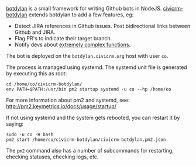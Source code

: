 [botdylan](https://github.com/botdylan/botdylan) is a small framework for writing Github bots in NodeJS. 
[civicrm-botdylan](https://github.com/civicrm/civicrm-botdylan) extends botdylan to add a few features, eg:

 * Detect JIRA references in Github issues. Post bidirectional links between Github and JIRA.
 * Flag PR's to indicate their target branch.
 * Notify devs about [extremely complex functions](http://wiki.civicrm.org/confluence/display/CRM/Toxic+Code+Protocol).

The bot is deployed on the `botdylan.civicrm.org` host with user `co`.

The process is managed using systemd. The systemd unit file is generated by executing this as root:

```
cd /home/co/civicrm-botdylan/
env PATH=$PATH:/usr/bin pm2 startup systemd -u co --hp /home/co
```

For more information about pm2 and systemd, see: http://pm2.keymetrics.io/docs/usage/startup/

If not using systemd and the system gets rebooted, you can restart it by saying:

```
sudo -u co -H bash
pm2 start /home/co/civicrm-botdylan/civicrm-botdylan.pm2.json
```

The `pm2` command also has a number of subcommands for restarting, checking statuses, checking logs, etc.
